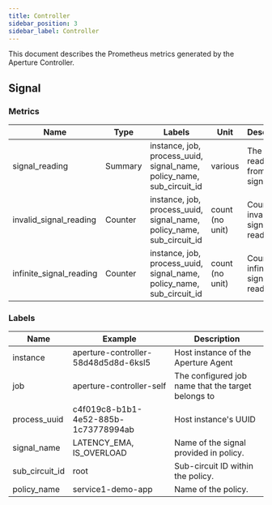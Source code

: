 ```yaml
---
title: Controller
sidebar_position: 3
sidebar_label: Controller
---
```


This document describes the Prometheus metrics generated by the Aperture
Controller.

## Signal

### Metrics

<!-- vale off -->

| Name                    | Type    | Labels                                                                | Unit            | Description                       |
| ----------------------- | ------- | --------------------------------------------------------------------- | --------------- | --------------------------------- |
| signal_reading          | Summary | instance, job, process_uuid, signal_name, policy_name, sub_circuit_id | various         | The reading from a signal         |
| invalid_signal_reading  | Counter | instance, job, process_uuid, signal_name, policy_name, sub_circuit_id | count (no unit) | Count of invalid signal readings  |
| infinite_signal_reading | Counter | instance, job, process_uuid, signal_name, policy_name, sub_circuit_id | count (no unit) | Count of infinite signal readings |

<!-- vale on -->

### Labels

<!-- vale off -->

| Name           | Example                              | Description                                        |
| -------------- | ------------------------------------ | -------------------------------------------------- |
| instance       | aperture-controller-58d48d5d8d-6ksl5 | Host instance of the Aperture Agent                |
| job            | aperture-controller-self             | The configured job name that the target belongs to |
| process_uuid   | c4f019c8-b1b1-4e52-885b-1c73778994ab | Host instance's UUID                               |
| signal_name    | LATENCY_EMA, IS_OVERLOAD             | Name of the signal provided in policy.             |
| sub_circuit_id | root                                 | Sub-circuit ID within the policy.                  |
| policy_name    | service1-demo-app                    | Name of the policy.                                |

<!-- vale on -->

